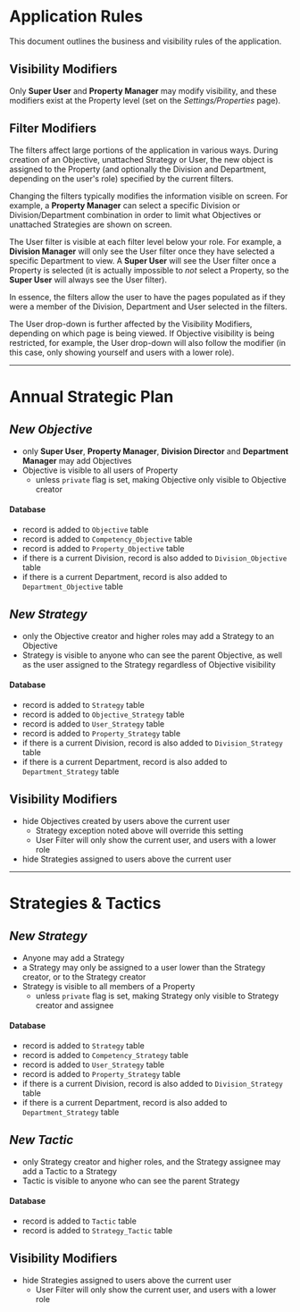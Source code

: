 # Application Rules

This document outlines the business and visibility rules of the application.

## Visibility Modifiers
Only **Super User** and **Property Manager** may modify visibility, and these modifiers exist at the Property level (set on the *Settings/Properties* page).

## Filter Modifiers
The filters affect large portions of the application in various ways. During creation of an Objective, unattached Strategy or User, the new object is assigned to the Property (and optionally the Division and Department, depending on the user's role) specified by the current filters.

Changing the filters typically modifies the information visible on screen. For example, a **Property Manager** can select a specific Division or Division/Department combination in order to limit what Objectives or unattached Strategies are shown on screen.

The User filter is visible at each filter level below your role. For example, a **Division Manager** will only see the User filter once they have selected a specific Department to view. A **Super User** will see the User filter once a Property is selected (it is actually impossible to *not* select a Property, so the **Super User** will always see the User filter).

In essence, the filters allow the user to have the pages populated as if they were a member of the Division, Department and User selected in the filters.

The User drop-down is further affected by the Visibility Modifiers, depending on which page is being viewed. If Objective visibility is being restricted, for example, the User drop-down will also follow the modifier (in this case, only showing yourself and users with a lower role).

----------------------------------------------------------------------------

# Annual Strategic Plan

## *New Objective*
* only **Super User**, **Property Manager**, **Division Director** and **Department Manager** may add Objectives
* Objective is visible to all users of Property
	* unless `private` flag is set, making Objective only visible to Objective creator

#### Database
* record is added to `Objective` table
* record is added to `Competency_Objective` table
* record is added to `Property_Objective` table
* if there is a current Division, record is also added to `Division_Objective` table
* if there is a current Department, record is also added to `Department_Objective` table


## *New Strategy*
* only the Objective creator and higher roles may add a Strategy to an Objective
* Strategy is visible to anyone who can see the parent Objective, as well as the user assigned to the Strategy regardless of Objective visibility

#### Database
* record is added to `Strategy` table
* record is added to `Objective_Strategy` table
* record is added to `User_Strategy` table
* record is added to `Property_Strategy` table
* if there is a current Division, record is also added to `Division_Strategy` table
* if there is a current Department, record is also added to `Department_Strategy` table


## Visibility Modifiers
* hide Objectives created by users above the current user
	* Strategy exception noted above will override this setting
	* User Filter will only show the current user, and users with a lower role
* hide Strategies assigned to users above the current user

----------------------------------------------------------------------------

# Strategies & Tactics

## *New Strategy*
* Anyone may add a Strategy
* a Strategy may only be assigned to a user lower than the Strategy creator, or to the Strategy creator
* Strategy is visible to all members of a Property
	* unless `private` flag is set, making Strategy only visible to Strategy creator and assignee

#### Database
* record is added to `Strategy` table
* record is added to `Competency_Strategy` table
* record is added to `User_Strategy` table
* record is added to `Property_Strategy` table
* if there is a current Division, record is also added to `Division_Strategy` table
* if there is a current Department, record is also added to `Department_Strategy` table


## *New Tactic*
* only Strategy creator and higher roles, and the Strategy assignee may add a Tactic to a Strategy
* Tactic is visible to anyone who can see the parent Strategy

#### Database
* record is added to `Tactic` table
* record is added to `Strategy_Tactic` table


## Visibility Modifiers
* hide Strategies assigned to users above the current user
	* User Filter will only show the current user, and users with a lower role
